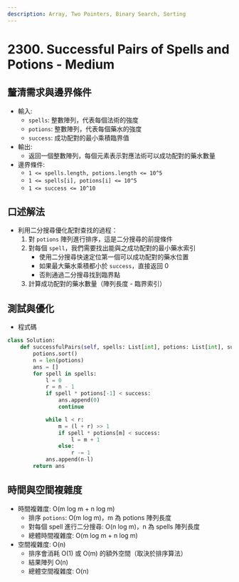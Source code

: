```yaml
---
description: Array, Two Pointers, Binary Search, Sorting
---
```


# 2300. Successful Pairs of Spells and Potions - Medium

## 釐清需求與邊界條件

* 輸入:
  * `spells`: 整數陣列，代表每個法術的強度
  * `potions`: 整數陣列，代表每個藥水的強度
  * `success`: 成功配對的最小乘積臨界值
* 輸出:
  * 返回一個整數陣列，每個元素表示對應法術可以成功配對的藥水數量
* 邊界條件:
  * `1 <= spells.length, potions.length <= 10^5`
  * `1 <= spells[i], potions[i] <= 10^5`
  * `1 <= success <= 10^10`

## 口述解法

* 利用二分搜尋優化配對查找的過程：
  1. 對 `potions` 陣列進行排序，這是二分搜尋的前提條件
  2. 對每個 `spell`，我們需要找出能與之成功配對的最小藥水索引
     * 使用二分搜尋快速定位第一個可以成功配對的藥水位置
     * 如果最大藥水乘積都小於 `success`，直接返回 0
     * 否則通過二分搜尋找到臨界點
  3. 計算成功配對的藥水數量（陣列長度 - 臨界索引）

## 測試與優化

* 程式碼

```python
class Solution:
    def successfulPairs(self, spells: List[int], potions: List[int], success: int) -> List[int]:
        potions.sort()
        n = len(potions)
        ans = []
        for spell in spells:
            l = 0
            r = n - 1
            if spell * potions[-1] < success:
                ans.append(0)
                continue

            while l < r:
                m = (l + r) >> 1
                if spell * potions[m] < success:
                    l = m + 1
                else:
                    r -= 1
            ans.append(n-l)
        return ans
```

## 時間與空間複雜度

* 時間複雜度: O(m log m + n log m)
  * 排序 `potions`: O(m log m)，m 為 potions 陣列長度
  * 對每個 spell 進行二分搜尋: O(n log m)，n 為 spells 陣列長度
  * 總體時間複雜度: O(m log m + n log m)
* 空間複雜度: O(n)
  * 排序會消耗 O(1) 或 O(m) 的額外空間（取決於排序算法）
  * 結果陣列 O(n)
  * 總體空間複雜度: O(n)
